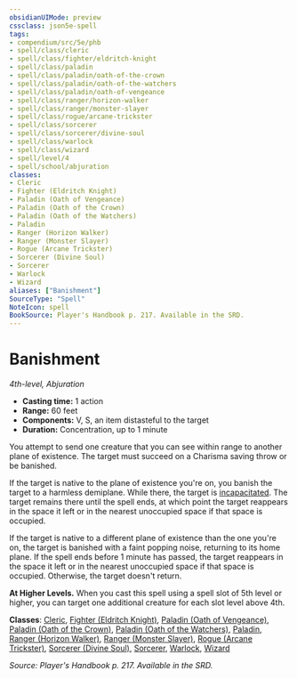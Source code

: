 ```yaml
---
obsidianUIMode: preview
cssclass: json5e-spell
tags:
- compendium/src/5e/phb
- spell/class/cleric
- spell/class/fighter/eldritch-knight
- spell/class/paladin
- spell/class/paladin/oath-of-the-crown
- spell/class/paladin/oath-of-the-watchers
- spell/class/paladin/oath-of-vengeance
- spell/class/ranger/horizon-walker
- spell/class/ranger/monster-slayer
- spell/class/rogue/arcane-trickster
- spell/class/sorcerer
- spell/class/sorcerer/divine-soul
- spell/class/warlock
- spell/class/wizard
- spell/level/4
- spell/school/abjuration
classes:
- Cleric
- Fighter (Eldritch Knight)
- Paladin (Oath of Vengeance)
- Paladin (Oath of the Crown)
- Paladin (Oath of the Watchers)
- Paladin
- Ranger (Horizon Walker)
- Ranger (Monster Slayer)
- Rogue (Arcane Trickster)
- Sorcerer (Divine Soul)
- Sorcerer
- Warlock
- Wizard
aliases: ["Banishment"]
SourceType: "Spell"
NoteIcon: spell
BookSource: Player's Handbook p. 217. Available in the SRD.
---
```

# Banishment
*4th-level, Abjuration*  

- **Casting time:** 1 action
- **Range:** 60 feet
- **Components:** V, S, an item distasteful to the target
- **Duration:** Concentration, up to 1 minute

You attempt to send one creature that you can see within range to another plane of existence. The target must succeed on a Charisma saving throw or be banished.

If the target is native to the plane of existence you're on, you banish the target to a harmless demiplane. While there, the target is [incapacitated](/2-Mechanics/CLI/rules/conditions.md#incapacitated). The target remains there until the spell ends, at which point the target reappears in the space it left or in the nearest unoccupied space if that space is occupied.

If the target is native to a different plane of existence than the one you're on, the target is banished with a faint popping noise, returning to its home plane. If the spell ends before 1 minute has passed, the target reappears in the space it left or in the nearest unoccupied space if that space is occupied. Otherwise, the target doesn't return.

**At Higher Levels.** When you cast this spell using a spell slot of 5th level or higher, you can target one additional creature for each slot level above 4th.

**Classes**: [Cleric](/2-Mechanics/CLI/classes/cleric.md), [Fighter (Eldritch Knight)](/2-Mechanics/CLI/classes/fighter-eldritch-knight.md), [Paladin (Oath of Vengeance)](/2-Mechanics/CLI/classes/paladin-oath-of-vengeance.md), [Paladin (Oath of the Crown)](/2-Mechanics/CLI/classes/paladin-oath-of-the-crown-scag.md), [Paladin (Oath of the Watchers)](/2-Mechanics/CLI/classes/paladin-oath-of-the-watchers-tce.md), [Paladin](/2-Mechanics/CLI/classes/paladin.md), [Ranger (Horizon Walker)](/2-Mechanics/CLI/classes/ranger-horizon-walker-xge.md), [Ranger (Monster Slayer)](/2-Mechanics/CLI/classes/ranger-monster-slayer-xge.md), [Rogue (Arcane Trickster)](/2-Mechanics/CLI/classes/rogue-arcane-trickster.md), [Sorcerer (Divine Soul)](/2-Mechanics/CLI/classes/sorcerer-divine-soul-xge.md), [Sorcerer](/2-Mechanics/CLI/classes/sorcerer.md), [Warlock](/2-Mechanics/CLI/classes/warlock.md), [Wizard](/2-Mechanics/CLI/classes/wizard.md)

*Source: Player's Handbook p. 217. Available in the SRD.*